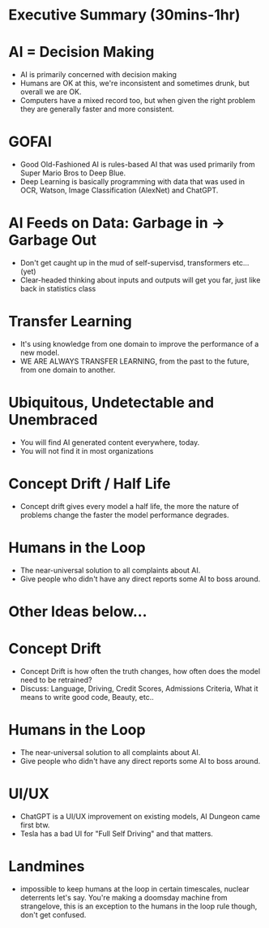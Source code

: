 # Executive Summary (30mins-1hr)

# AI = Decision Making
* AI is primarily concerned with decision making
* Humans are OK at this, we're inconsistent and sometimes drunk, but overall we are OK.
* Computers have a mixed record too, but when given the right problem they are generally faster and more consistent. 

# GOFAI
* Good Old-Fashioned AI is rules-based AI that was used primarily from Super Mario Bros to Deep Blue.
* Deep Learning is basically programming with data that was used in OCR, Watson, Image Classification (AlexNet) and ChatGPT.

# AI Feeds on Data: Garbage in -> Garbage Out
* Don't get caught up in the mud of self-supervisd, transformers etc... (yet)
* Clear-headed thinking about inputs and outputs will get you far, just like back in statistics class

# Transfer Learning
* It's using knowledge from one domain to improve the performance of a new model.
* WE ARE ALWAYS TRANSFER LEARNING, from the past to the future, from one domain to another.

# Ubiquitous, Undetectable and Unembraced
* You will find AI generated content everywhere, today.
* You will not find it in most organizations

# Concept Drift / Half Life
* Concept drift gives every model a half life, the more the nature of problems change the faster the model performance degrades.

# Humans in the Loop
* The near-universal solution to all complaints about AI.
* Give people who didn't have any direct reports some AI to boss around.




# Other Ideas below...

# Concept Drift
* Concept Drift is how often the truth changes, how often does the model need to be retrained?
* Discuss: Language, Driving, Credit Scores, Admissions Criteria, What it means to write good code, Beauty, etc..

# Humans in the Loop
* The near-universal solution to all complaints about AI.
* Give people who didn't have any direct reports some AI to boss around.

# UI/UX
* ChatGPT is a UI/UX improvement on existing models, AI Dungeon came first btw.
* Tesla has a bad UI for "Full Self Driving" and that matters.

# Landmines
* impossible to keep humans at the loop in certain timescales, nuclear deterrents let's say. You're making a doomsday machine from strangelove, this is an exception to the humans in the loop rule though, don't get confused.
